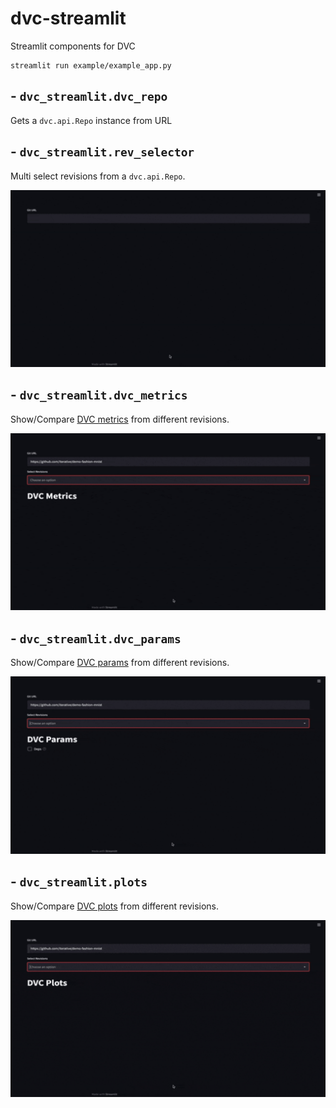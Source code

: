 # dvc-streamlit

Streamlit components for DVC 

```
streamlit run example/example_app.py
```

## - `dvc_streamlit.dvc_repo`

Gets a `dvc.api.Repo` instance from URL

## - `dvc_streamlit.rev_selector`

Multi select revisions from a `dvc.api.Repo`.

![init](img/init.gif)

## - `dvc_streamlit.dvc_metrics`

Show/Compare [DVC metrics](https://dvc.org/doc/command-reference/metrics) from different revisions.

![metrics](img/metrics.gif)

## - `dvc_streamlit.dvc_params`

Show/Compare [DVC params](https://dvc.org/doc/command-reference/params) from different revisions.

![params](img/params.gif)

## - `dvc_streamlit.plots`

Show/Compare [DVC plots](https://dvc.org/doc/command-reference/plots) from different revisions.

![plots](img/plots.gif)